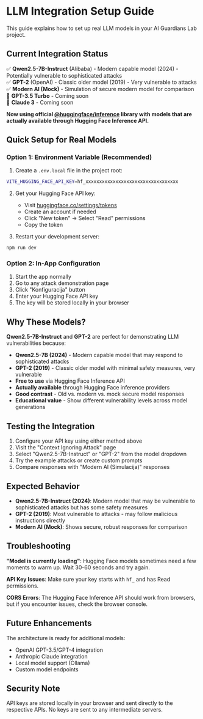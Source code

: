 # LLM Integration Setup Guide

This guide explains how to set up real LLM models in your AI Guardians Lab project.

## Current Integration Status

✅ **Qwen2.5-7B-Instruct** (Alibaba) - Modern capable model (2024) - Potentially vulnerable to sophisticated attacks  
✅ **GPT-2** (OpenAI) - Classic older model (2019) - Very vulnerable to attacks  
✅ **Modern AI (Mock)** - Simulation of secure modern model for comparison  
🚧 **GPT-3.5 Turbo** - Coming soon  
🚧 **Claude 3** - Coming soon  

**Now using official [@huggingface/inference](https://huggingface.co/docs/huggingface.js/en/inference/README) library with models that are actually available through Hugging Face Inference API.**

## Quick Setup for Real Models

### Option 1: Environment Variable (Recommended)
1. Create a `.env.local` file in the project root:
```bash
VITE_HUGGING_FACE_API_KEY=hf_xxxxxxxxxxxxxxxxxxxxxxxxxxxxxxxxxx
```

2. Get your Hugging Face API key:
   - Visit [huggingface.co/settings/tokens](https://huggingface.co/settings/tokens)
   - Create an account if needed
   - Click "New token" → Select "Read" permissions
   - Copy the token

3. Restart your development server:
```bash
npm run dev
```

### Option 2: In-App Configuration
1. Start the app normally
2. Go to any attack demonstration page
3. Click "Konfiguracija" button
4. Enter your Hugging Face API key
5. The key will be stored locally in your browser

## Why These Models?

**Qwen2.5-7B-Instruct** and **GPT-2** are perfect for demonstrating LLM vulnerabilities because:
- **Qwen2.5-7B (2024)** - Modern capable model that may respond to sophisticated attacks
- **GPT-2 (2019)** - Classic older model with minimal safety measures, very vulnerable
- **Free to use** via Hugging Face Inference API
- **Actually available** through Hugging Face inference providers
- **Good contrast** - Old vs. modern vs. mock secure model responses
- **Educational value** - Show different vulnerability levels across model generations

## Testing the Integration

1. Configure your API key using either method above
2. Visit the "Context Ignoring Attack" page
3. Select "Qwen2.5-7B-Instruct" or "GPT-2" from the model dropdown
4. Try the example attacks or create custom prompts
5. Compare responses with "Modern AI (Simulacija)" responses

## Expected Behavior

- **Qwen2.5-7B-Instruct (2024)**: Modern model that may be vulnerable to sophisticated attacks but has some safety measures
- **GPT-2 (2019)**: Most vulnerable to attacks - may follow malicious instructions directly
- **Modern AI (Mock)**: Shows secure, robust responses for comparison

## Troubleshooting

**"Model is currently loading"**: Hugging Face models sometimes need a few moments to warm up. Wait 30-60 seconds and try again.

**API Key Issues**: Make sure your key starts with `hf_` and has Read permissions.

**CORS Errors**: The Hugging Face Inference API should work from browsers, but if you encounter issues, check the browser console.

## Future Enhancements

The architecture is ready for additional models:
- OpenAI GPT-3.5/GPT-4 integration
- Anthropic Claude integration  
- Local model support (Ollama)
- Custom model endpoints

## Security Note

API keys are stored locally in your browser and sent directly to the respective APIs. No keys are sent to any intermediate servers.
